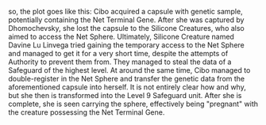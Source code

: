 so, the plot goes like this: Cibo acquired a capsule with genetic sample, potentially containing the Net Terminal Gene. After she was captured by Dhomochevsky, she lost the capsule to the Silicone Creatures, who also aimed to access the Net Sphere. Ultimately, Silicone Creature named Davine Lu Linvega tried gaining the temporary access to the Net Sphere and managed to get it for a very short time, despite the attempts of Authority to prevent them from. They managed to steal the data of a Safeguard of the highest level. At around the same time, Cibo managed to double-register in the Net Sphere and transfer the genetic data from the aforementioned capsule into herself. It is not entirely clear how and why, but she then is transformed into the Level 9 Safeguard unit. After she is complete, she is seen carrying the sphere, effectively being "pregnant" with the creature possessing the Net Terminal Gene.
